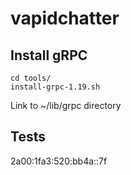 # vapidchatter

## Install gRPC

``` 
cd tools/
install-grpc-1.19.sh
```
Link to ~/lib/grpc directory

## Tests

2a00:1fa3:520:bb4a::7f
